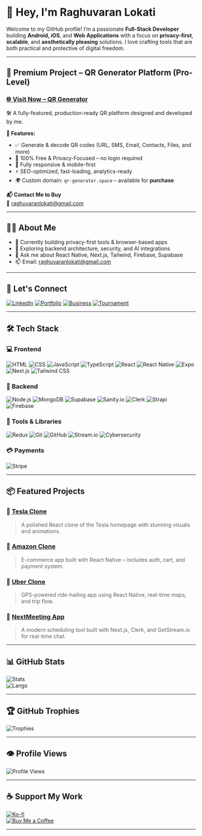 # 👋 Hey, I'm Raghuvaran Lokati

Welcome to my GitHub profile! I’m a passionate **Full-Stack Developer** building **Android, iOS**, and **Web Applications** with a focus on **privacy-first**, **scalable**, and **aesthetically pleasing** solutions. I love crafting tools that are both practical and protective of digital freedom.

---

## 🚀 Premium Project – QR Generator Platform (Pro-Level)

### [🌐 Visit Now – QR Generator](https://www.qr-generator.space/)

🛠️ A fully-featured, production-ready QR platform designed and developed by me.

**🔹 Features:**
- ✅ Generate & decode QR codes (URL, SMS, Email, Contacts, Files, and more)
- 🔐 100% Free & Privacy-Focused – no login required
- 📱 Fully responsive & mobile-first
- ⚡ SEO-optimized, fast-loading, analytics-ready
- 🌍 Custom domain: `qr-generator.space` – available for **purchase**

**📬 Contact Me to Buy**  
📧 [raghuvaranlokati@gmail.com](mailto:raghuvaranlokati@gmail.com)

---

## 👨‍💻 About Me

- 🔭 Currently building privacy-first tools & browser-based apps
- 🌱 Exploring backend architecture, security, and AI integrations
- 💬 Ask me about React Native, Next.js, Tailwind, Firebase, Supabase
- 📫 Email: [raghuvaranlokati@gmail.com](mailto:raghuvaranlokati@gmail.com)

---

## 🔗 Let's Connect

[![LinkedIn](https://img.shields.io/badge/LinkedIn-Connect-blue?style=flat&logo=linkedin)](https://www.linkedin.com/in/l-raghuvaran-860572221/)
[![Portfolio](https://img.shields.io/badge/Portfolio-View-red?style=flat&logo=vercel)](https://raghuvaran.vercel.app/)
[![Business](https://img.shields.io/badge/Business-App-green?style=flat&logo=vercel)](https://fogo-zeta.vercel.app/)
[![Tournament](https://img.shields.io/badge/Tournament-Explore-blue?style=flat&logo=vercel)](https://south-ff.vercel.app/)

---

## 🛠️ Tech Stack

### 💻 Frontend  
![HTML](https://img.shields.io/badge/HTML-E34F26?style=flat&logo=html5&logoColor=white)
![CSS](https://img.shields.io/badge/CSS-1572B6?style=flat&logo=css3&logoColor=white)
![JavaScript](https://img.shields.io/badge/JavaScript-F7DF1E?style=flat&logo=javascript&logoColor=black)
![TypeScript](https://img.shields.io/badge/TypeScript-3178C6?style=flat&logo=typescript&logoColor=white)
![React](https://img.shields.io/badge/React-61DAFB?style=flat&logo=react&logoColor=white)
![React Native](https://img.shields.io/badge/React_Native-61DAFB?style=flat&logo=react&logoColor=white)
![Expo](https://img.shields.io/badge/Expo-000020?style=flat&logo=expo&logoColor=white)
![Next.js](https://img.shields.io/badge/Next.js-000000?style=flat&logo=next.js&logoColor=white)
![Tailwind CSS](https://img.shields.io/badge/Tailwind_CSS-38B2AC?style=flat&logo=tailwind-css&logoColor=white)

### 🧪 Backend  
![Node.js](https://img.shields.io/badge/Node.js-43853D?style=flat&logo=node.js&logoColor=white)
![MongoDB](https://img.shields.io/badge/MongoDB-47A248?style=flat&logo=mongodb&logoColor=white)
![Supabase](https://img.shields.io/badge/Supabase-0044FF?style=flat&logo=supabase&logoColor=white)
![Sanity.io](https://img.shields.io/badge/Sanity.io-333333?style=flat&logo=sanity&logoColor=white)
![Clerk](https://img.shields.io/badge/Clerk-4B63E6?style=flat&logo=clerk&logoColor=white)
![Strapi](https://img.shields.io/badge/Strapi-2E7EEA?style=flat&logo=strapi&logoColor=white)
![Firebase](https://img.shields.io/badge/Firebase-FFCA28?style=flat&logo=firebase&logoColor=black)

### 🧰 Tools & Libraries  
![Redux](https://img.shields.io/badge/Redux-764ABC?style=flat&logo=redux&logoColor=white)
![Git](https://img.shields.io/badge/Git-F05032?style=flat&logo=git&logoColor=white)
![GitHub](https://img.shields.io/badge/GitHub-181717?style=flat&logo=github&logoColor=white)
![Stream.io](https://img.shields.io/badge/Stream.io-33A0FF?style=flat&logo=getstream.io&logoColor=white)
![Cybersecurity](https://img.shields.io/badge/Cybersecurity-2B547E?style=flat&logo=security&logoColor=white)

### 💳 Payments  
![Stripe](https://img.shields.io/badge/Stripe-008CDD?style=flat&logo=stripe&logoColor=white)


---

## 📦 Featured Projects

### 🔋 [Tesla Clone](https://github.com/Raghuvaranlokati/tesla)
> A polished React clone of the Tesla homepage with stunning visuals and animations.

### 🛒 [Amazon Clone](https://github.com/Raghuvaranlokati/amazon)
> E-commerce app built with React Native – includes auth, cart, and payment system.

### 🚖 [Uber Clone](https://github.com/Raghuvaranlokati/uber)
> GPS-powered ride-hailing app using React Native, real-time maps, and trip flow.

### 📆 [NextMeeting App](https://next-meeting-beta.vercel.app/)
> A modern scheduling tool built with Next.js, Clerk, and GetStream.io for real-time chat.

---

## 📊 GitHub Stats

![Stats](https://github-readme-stats.vercel.app/api?username=Raghuvaranlokati&show_icons=true&theme=radical)  
![Langs](https://github-readme-stats.vercel.app/api/top-langs/?username=Raghuvaranlokati&layout=compact&theme=radical)

---

## 🏆 GitHub Trophies

![Trophies](https://github-profile-trophy.vercel.app/?username=Raghuvaranlokati&theme=darkhub)

---

## 👁️ Profile Views

![Profile Views](https://komarev.com/ghpvc/?username=Raghuvaranlokati&color=blue)

---

## ☕ Support My Work

[![Ko-fi](https://www.ko-fi.com/img/githubbutton_sm.svg)](https://ko-fi.com/raghuvaran)  
[![Buy Me a Coffee](https://www.buymeacoffee.com/assets/img/guidelines/download-assets-sm-1.svg)](https://www.buymeacoffee.com/raghuvaranl)

---
